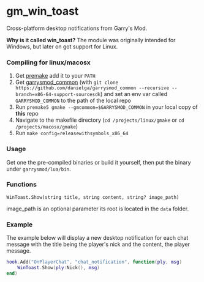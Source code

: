 # gm_win_toast
Cross-platform desktop notifications from Garry's Mod.

**Why is it called win_toast?** The module was originally intended for Windows, but later on got support for Linux.

### Compiling for linux/macosx
1) Get [premake](https://github.com/premake/premake-core/releases/download/v5.0.0-alpha14/premake-5.0.0-alpha14-linux.tar.gz) add it to your `PATH`
2) Get [garrysmod_common](https://github.com/danielga/garrysmod_common) (with `git clone https://github.com/danielga/garrysmod_common --recursive --branch=x86-64-support-sourcesdk`) and set an env var called `GARRYSMOD_COMMON` to the path of the local repo
3) Run `premake5 gmake --gmcommon=$GARRYSMOD_COMMON` in your local copy of **this** repo
4) Navigate to the makefile directory (`cd /projects/linux/gmake` or `cd /projects/macosx/gmake`)
5) Run `make config=releasewithsymbols_x86_64`

### Usage
Get one the pre-compiled binaries or build it yourself, then put the binary under `garrysmod/lua/bin`.

### Functions

`WinToast.Show(string title, string content, string? image_path)`

image_path is an optional parameter its root is located in the `data` folder.

### Example

The example below will display a new desktop notification for each chat message with the title being the player's nick and the content, the player message.
```lua
hook.Add("OnPlayerChat", "chat_notification", function(ply, msg)
	WinToast.Show(ply:Nick(), msg)
end)
```
